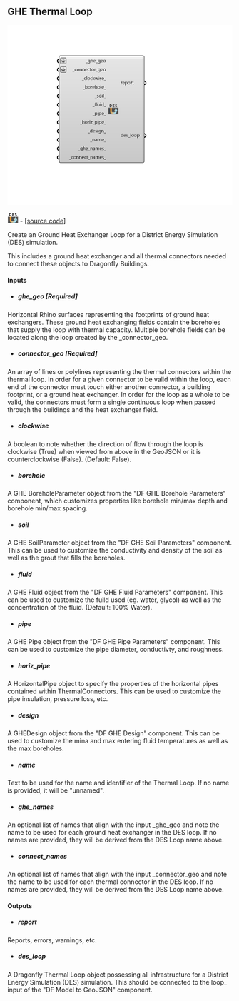 ## GHE Thermal Loop

![](../../images/components/GHE_Thermal_Loop.png)

![](../../images/icons/GHE_Thermal_Loop.png) - [[source code]](https://github.com/ladybug-tools/dragonfly-grasshopper/blob/master/dragonfly_grasshopper/src//DF%20GHE%20Thermal%20Loop.py)


Create an Ground Heat Exchanger Loop for a District Energy Simulation (DES) simulation. 

This includes a ground heat exchanger and all thermal connectors needed to connect these objects to Dragonfly Buildings. 



#### Inputs
* ##### ghe_geo [Required]
Horizontal Rhino surfaces representing the footprints of ground heat exchangers. These ground heat exchanging fields contain the boreholes that supply the loop with thermal capacity. Multiple borehole fields can be located along the loop created by the _connector_geo. 
* ##### connector_geo [Required]
An array of lines or polylines representing the thermal connectors within the thermal loop. In order for a given connector to be valid within the loop, each end of the connector must touch either another connector, a building footprint, or a ground heat exchanger. In order for the loop as a whole to be valid, the connectors must form a single continuous loop when passed through the buildings and the heat exchanger field. 
* ##### clockwise 
A boolean to note whether the direction of flow through the loop is clockwise (True) when viewed from above in the GeoJSON or it is counterclockwise (False). (Default: False). 
* ##### borehole 
A GHE BoreholeParameter object from the "DF GHE Borehole Parameters" component, which customizes properties like borehole min/max depth and borehole min/max spacing. 
* ##### soil 
A GHE SoilParameter object from the "DF GHE Soil Parameters" component. This can be used to customize the conductivity and density of the soil as well as the grout that fills the boreholes. 
* ##### fluid 
A GHE Fluid object from the "DF GHE Fluid Parameters" component. This can be used to customize the fuild used (eg. water, glycol) as well as the concentration of the fluid. (Default: 100% Water). 
* ##### pipe 
A GHE Pipe object from the "DF GHE Pipe Parameters" component. This can be used to customize the pipe diameter, conductivty, and roughness. 
* ##### horiz_pipe 
A HorizontalPipe object to specify the properties of the horizontal pipes contained within ThermalConnectors. This can be used to customize the pipe insulation, pressure loss, etc. 
* ##### design 
A GHEDesign object from the "DF GHE Design" component. This can be used to customize the mina and max entering fluid temperatures as well as the max boreholes. 
* ##### name 
Text to be used for the name and identifier of the Thermal Loop. If no name is provided, it will be "unnamed". 
* ##### ghe_names 
An optional list of names that align with the input _ghe_geo and note the name to be used for each ground heat exchanger in the DES loop. If no names are provided, they will be derived from the DES Loop name above. 
* ##### connect_names 
An optional list of names that align with the input _connector_geo and note the name to be used for each thermal connector in the DES loop. If no names are provided, they will be derived from the DES Loop name above. 

#### Outputs
* ##### report
Reports, errors, warnings, etc. 
* ##### des_loop
A Dragonfly Thermal Loop object possessing all infrastructure for a District Energy Simulation (DES) simulation. This should be connected to the loop_ input of the "DF Model to GeoJSON" component. 